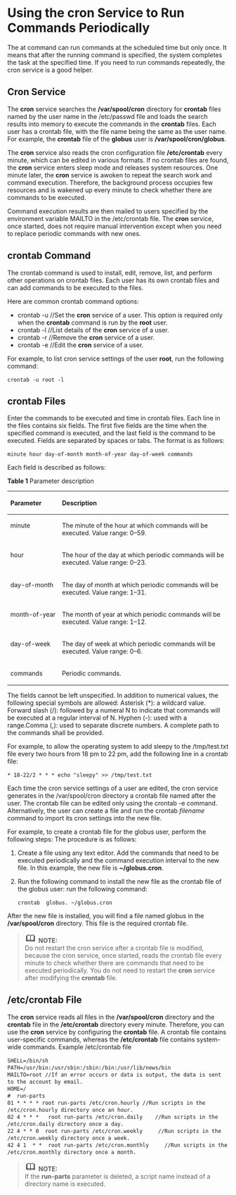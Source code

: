 # Using the cron Service to Run Commands Periodically<a name="EN-US_TOPIC_0229622722"></a>

The at command can run commands at the scheduled time but only once. It means that after the running command is specified, the system completes the task at the specified time. If you need to run commands repeatedly, the cron service is a good helper.

## Cron Service<a name="en-us_topic_0151921016_sf459a6cad42745d190545846dd659f5a"></a>

The  **cron**  service searches the  **/var/spool/cron**  directory for  **crontab**  files named by the user name in the /etc/passwd file and loads the search results into memory to execute the commands in the  **crontab**  files. Each user has a crontab file, with the file name being the same as the user name. For example, the  **crontab**  file of the  **globus**  user is  **/var/spool/cron/globus**.

The  **cron**  service also reads the cron configuration file  **/etc/crontab**  every minute, which can be edited in various formats. If no crontab files are found, the  **cron**  service enters sleep mode and releases system resources. One minute later, the  **cron**  service is awoken to repeat the search work and command execution. Therefore, the background process occupies few resources and is wakened up every minute to check whether there are commands to be executed.

Command execution results are then mailed to users specified by the environment variable MAILTO in the /etc/crontab file. The  **cron**  service, once started, does not require manual intervention except when you need to replace periodic commands with new ones.

## crontab Command<a name="en-us_topic_0151921016_sc2a441f0f60f4bbd9abda7ebd7db464e"></a>

The crontab command is used to install, edit, remove, list, and perform other operations on crontab files. Each user has its own crontab files and can add commands to be executed to the files.

Here are common crontab command options:

-   crontab -u   //Set the  **cron**  service of a user. This option is required only when the  **crontab**  command is run by the  **root**  user.
-   crontab -l   //List details of the  **cron**  service of a user.
-   crontab -r   //Remove the  **cron**  service of a user.
-   crontab -e   //Edit the  **cron**  service of a user.

For example, to list cron service settings of the user  **root**, run the following command:

```
crontab -u root -l
```

## crontab Files<a name="en-us_topic_0151921016_s6df9ef6b5c304d2781e36d1f3281ac92"></a>

Enter the commands to be executed and time in crontab files. Each line in the files contains six fields. The first five fields are the time when the specified command is executed, and the last field is the command to be executed. Fields are separated by spaces or tabs. The format is as follows:

```
minute hour day-of-month month-of-year day-of-week commands
```

Each field is described as follows:

**Table  1**  Parameter description

<a name="en-us_topic_0151921016_t7d97d1204fe249d7ae0a87b4cf9a9353"></a>
<table><thead align="left"><tr id="en-us_topic_0151921016_r1d8017a30f5648a19724518fbc502fba"><th class="cellrowborder" valign="top" width="23.31%" id="mcps1.2.3.1.1"><p id="en-us_topic_0151921016_a4efedc128af6418a9113b81b6bc45280"><a name="en-us_topic_0151921016_a4efedc128af6418a9113b81b6bc45280"></a><a name="en-us_topic_0151921016_a4efedc128af6418a9113b81b6bc45280"></a>Parameter</p>
</th>
<th class="cellrowborder" valign="top" width="76.69%" id="mcps1.2.3.1.2"><p id="en-us_topic_0151921016_a0aff089cd76f4ce8b57b3d78e2d5260c"><a name="en-us_topic_0151921016_a0aff089cd76f4ce8b57b3d78e2d5260c"></a><a name="en-us_topic_0151921016_a0aff089cd76f4ce8b57b3d78e2d5260c"></a>Description</p>
</th>
</tr>
</thead>
<tbody><tr id="en-us_topic_0151921016_r818177ba8472416a8b1a3ad5da3993fe"><td class="cellrowborder" valign="top" width="23.31%" headers="mcps1.2.3.1.1 "><p id="en-us_topic_0151921016_ae9e45efeced0467fbcdb87cc563bbbc9"><a name="en-us_topic_0151921016_ae9e45efeced0467fbcdb87cc563bbbc9"></a><a name="en-us_topic_0151921016_ae9e45efeced0467fbcdb87cc563bbbc9"></a>minute</p>
</td>
<td class="cellrowborder" valign="top" width="76.69%" headers="mcps1.2.3.1.2 "><p id="en-us_topic_0151921016_a85a76e44d8f94ea0b0f3cdc347b64ea2"><a name="en-us_topic_0151921016_a85a76e44d8f94ea0b0f3cdc347b64ea2"></a><a name="en-us_topic_0151921016_a85a76e44d8f94ea0b0f3cdc347b64ea2"></a>The minute of the hour at which commands will be executed. Value range: 0–59.</p>
</td>
</tr>
<tr id="en-us_topic_0151921016_rb37d136bb14c4962a27c434fea54ca90"><td class="cellrowborder" valign="top" width="23.31%" headers="mcps1.2.3.1.1 "><p id="en-us_topic_0151921016_ada2b1d186b5746d0800d40771e987e58"><a name="en-us_topic_0151921016_ada2b1d186b5746d0800d40771e987e58"></a><a name="en-us_topic_0151921016_ada2b1d186b5746d0800d40771e987e58"></a>hour</p>
</td>
<td class="cellrowborder" valign="top" width="76.69%" headers="mcps1.2.3.1.2 "><p id="en-us_topic_0151921016_ac546d5a8e6874f948430fb1ae7b1a9b2"><a name="en-us_topic_0151921016_ac546d5a8e6874f948430fb1ae7b1a9b2"></a><a name="en-us_topic_0151921016_ac546d5a8e6874f948430fb1ae7b1a9b2"></a>The hour of the day at which periodic commands will be executed. Value range: 0–23.</p>
</td>
</tr>
<tr id="en-us_topic_0151921016_r1fcedf929bd1479482bf2176f346918e"><td class="cellrowborder" valign="top" width="23.31%" headers="mcps1.2.3.1.1 "><p id="en-us_topic_0151921016_a2d366d6adae349ec82a24a9d6354543e"><a name="en-us_topic_0151921016_a2d366d6adae349ec82a24a9d6354543e"></a><a name="en-us_topic_0151921016_a2d366d6adae349ec82a24a9d6354543e"></a>day-of-month</p>
</td>
<td class="cellrowborder" valign="top" width="76.69%" headers="mcps1.2.3.1.2 "><p id="en-us_topic_0151921016_a614c715381cb4d7693b03fab8933e328"><a name="en-us_topic_0151921016_a614c715381cb4d7693b03fab8933e328"></a><a name="en-us_topic_0151921016_a614c715381cb4d7693b03fab8933e328"></a>The day of month at which periodic commands will be executed. Value range: 1–31.</p>
</td>
</tr>
<tr id="en-us_topic_0151921016_r162a1d415a5640b48e3ed0a711627afb"><td class="cellrowborder" valign="top" width="23.31%" headers="mcps1.2.3.1.1 "><p id="en-us_topic_0151921016_acc3a9f7fc87e478d9cc3969a712d806b"><a name="en-us_topic_0151921016_acc3a9f7fc87e478d9cc3969a712d806b"></a><a name="en-us_topic_0151921016_acc3a9f7fc87e478d9cc3969a712d806b"></a>month-of-year</p>
</td>
<td class="cellrowborder" valign="top" width="76.69%" headers="mcps1.2.3.1.2 "><p id="en-us_topic_0151921016_a9320fc6a49d44dedb32039060c335fe4"><a name="en-us_topic_0151921016_a9320fc6a49d44dedb32039060c335fe4"></a><a name="en-us_topic_0151921016_a9320fc6a49d44dedb32039060c335fe4"></a>The month of year at which periodic commands will be executed. Value range: 1–12.</p>
</td>
</tr>
<tr id="en-us_topic_0151921016_ra8ad0d8047f549d2850f0d67ecb0c3eb"><td class="cellrowborder" valign="top" width="23.31%" headers="mcps1.2.3.1.1 "><p id="en-us_topic_0151921016_a80ab684536b646e2b5bf7f3b6d6e30e0"><a name="en-us_topic_0151921016_a80ab684536b646e2b5bf7f3b6d6e30e0"></a><a name="en-us_topic_0151921016_a80ab684536b646e2b5bf7f3b6d6e30e0"></a>day-of-week</p>
</td>
<td class="cellrowborder" valign="top" width="76.69%" headers="mcps1.2.3.1.2 "><p id="en-us_topic_0151921016_ab370eed19e3345019d5c83c21f6fcf5e"><a name="en-us_topic_0151921016_ab370eed19e3345019d5c83c21f6fcf5e"></a><a name="en-us_topic_0151921016_ab370eed19e3345019d5c83c21f6fcf5e"></a>The day of week at which periodic commands will be executed. Value range: 0–6.</p>
</td>
</tr>
<tr id="en-us_topic_0151921016_r0fc447476fb44ae6b0f478dfda8e2cc6"><td class="cellrowborder" valign="top" width="23.31%" headers="mcps1.2.3.1.1 "><p id="en-us_topic_0151921016_a7cfb8dd547ea4872b91a4ccd59821a04"><a name="en-us_topic_0151921016_a7cfb8dd547ea4872b91a4ccd59821a04"></a><a name="en-us_topic_0151921016_a7cfb8dd547ea4872b91a4ccd59821a04"></a>commands</p>
</td>
<td class="cellrowborder" valign="top" width="76.69%" headers="mcps1.2.3.1.2 "><p id="en-us_topic_0151921016_abb56c882dc5a438fad111e1232ba1b21"><a name="en-us_topic_0151921016_abb56c882dc5a438fad111e1232ba1b21"></a><a name="en-us_topic_0151921016_abb56c882dc5a438fad111e1232ba1b21"></a>Periodic commands.</p>
</td>
</tr>
</tbody>
</table>

The fields cannot be left unspecified. In addition to numerical values, the following special symbols are allowed: Asterisk \(\*\): a wildcard value. Forward slash \(/\): followed by a numeral N to indicate that commands will be executed at a regular interval of N. Hyphen \(-\): used with a range.Comma \(,\): used to separate discrete numbers. A complete path to the commands shall be provided.

For example, to allow the operating system to add sleepy to the /tmp/test.txt file every two hours from 18 pm to 22 pm, add the following line in a crontab file:

```
* 18-22/2 * * * echo "sleepy" >> /tmp/test.txt
```

Each time the cron service settings of a user are edited, the cron service generates in the /var/spool/cron directory a crontab file named after the user. The crontab file can be edited only using the crontab -e command. Alternatively, the user can create a file and run the crontab  _filename_  command to import its cron settings into the new file.

For example, to create a crontab file for the globus user, perform the following steps: The procedure is as follows:

1.  Create a file using any text editor. Add the commands that need to be executed periodically and the command execution interval to the new file. In this example, the new file is  **\~/globus.cron**.
2.  Run the following command to install the new file as the crontab file of the globus user: run the following command:

    ```
    crontab  globus. ~/globus.cron
    ```


After the new file is installed, you will find a file named globus in the  **/var/spool/cron**  directory. This file is the required crontab file.

>![](public_sys-resources/icon-note.gif) **NOTE:**   
>Do not restart the cron service after a crontab file is modified, because the cron service, once started, reads the crontab file every minute to check whether there are commands that need to be executed periodically. You do not need to restart the  **cron**  service after modifying the  **crontab**  file.  

## /etc/crontab File<a name="en-us_topic_0151921016_s0fa658393642440d94ef2cf59d1b08d4"></a>

The  **cron**  service reads all files in the  **/var/spool/cron**  directory and the  **crontab**  file in the  **/etc/crontab**  directory every minute. Therefore, you can use the  **cron**  service by configuring the  **crontab**  file. A crontab file contains user-specific commands, whereas the  **/etc/crontab**  file contains system-wide commands. Example /etc/crontab file

```
SHELL=/bin/sh
PATH=/usr/bin:/usr/sbin:/sbin:/bin:/usr/lib/news/bin
MAILTO=root //If an error occurs or data is output, the data is sent to the account by email.
HOME=/
#  run-parts
01 * * * * root run-parts /etc/cron.hourly //Run scripts in the /etc/cron.hourly directory once an hour.
02 4 * * *   root run-parts /etc/cron.daily    //Run scripts in the /etc/cron.daily directory once a day.
22 4 * * 0  root run-parts /etc/cron.weekly     //Run scripts in the /etc/cron.weekly directory once a week.
42 4 1  * *  root run-parts /etc/cron.monthly     //Run scripts in the /etc/cron.monthly directory once a month.
```

>![](public_sys-resources/icon-note.gif) **NOTE:**   
>If the  **run-parts**  parameter is deleted, a script name instead of a directory name is executed.  

